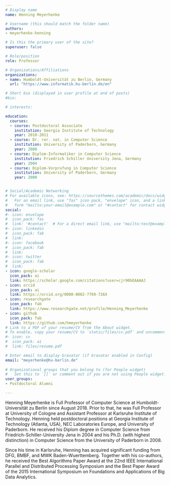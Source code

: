 ```yaml
---
# Display name
name: Henning Meyerhenke

# Username (this should match the folder name)
authors:
- meyerhenke-henning

# Is this the primary user of the site?
superuser: false

# Role/position
role: Professor

# Organizations/Affiliations
organizations:
- name: Humboldt-Universität zu Berlin, Germany
  url: "https://www.informatik.hu-berlin.de/en"

# Short bio (displayed in user profile at end of posts)
#bio: 

# interests:

education:
  courses:
  - course: Postdoctoral Associate
    institution: Georgia Institute of Technology
    year: 2010-2011
  - course: Dr. rer. nat. in Computer Science
    institution: University of Paderborn, Germany
    year: 2008
  - course: Diplom-Informatiker in Computer Science
    institution: Friedrich Schiller University Jena, Germany
    year: 2004
  - course: Diplom-Vorprufung in Computer Science
    institution: University of Paderborn, Germany
    year: 2000


# Social/Academic Networking
# For available icons, see: https://sourcethemes.com/academic/docs/widgets/#icons
#   For an email link, use "fas" icon pack, "envelope" icon, and a link in the
#   form "mailto:your-email@example.com" or "#contact" for contact widget.
social:
#- icon: envelope
#  icon_pack: fas
#  link: '#contact'  # For a direct email link, use "mailto:test@example.org".
#- icon: linkedin
#  icon_pack: fab
#  link: 
#- icon: facebook
#  icon_pack: fab
#  link: 
#- icon: twitter
#  icon_pack: fab
#  link: 
- icon: google-scholar
  icon_pack: ai
  link: https://scholar.google.com/citations?user=cjr90bEAAAAJ
- icon: orcid
  icon_pack: ai
  link: https://orcid.org/0000-0002-7769-726X
- icon: researchgate
  icon_pack: fab
  link: https://www.researchgate.net/profile/Henning_Meyerhenke
- icon: github
  icon_pack: fab
  link: https://github.com/hmeyerhenke
# Link to a PDF of your resume/CV from the About widget.
# To enable, copy your resume/CV to `static/files/cv.pdf` and uncomment the lines below.  
#- icon: cv
#  icon_pack: ai
#  link: files/resume.pdf

# Enter email to display Gravatar (if Gravatar enabled in Config)
email: "meyerhenke@hu-berlin.de"
  
# Organizational groups that you belong to (for People widget)
#   Set this to `[]` or comment out if you are not using People widget.  
user_groups:
- Postdoctoral Alumni

---
```


Henning Meyerhenke is Full Professor of Computer Science at Humboldt-Universität zu Berlin since August 2018. Prior to that, he was Full Professor at University of Cologne and Assistant Professor at Karlsruhe Institute of Technology. Henning held postdoctoral positions at Georgia Institute of Technology (Atlanta, USA), NEC Laboratories Europe, and University of Paderborn. He received his Diplom degree in Computer Science from Friedrich-Schiller-University Jena in 2004 and his Ph.D. (with highest distinction) in Computer Science from the University of Paderborn in 2008.

Since his time in Karlsruhe, Henning has acquired significant funding from DFG, BMBF, and MWK Baden-Wuerttemberg. Together with his co-authors, he received the Best Algorithms Paper Award at the 22nd IEEE International Parallel and Distributed Processing Symposium and the Best Paper Award of the 2015 International Symposium on Foundations and Applications of Big Data Analytics.